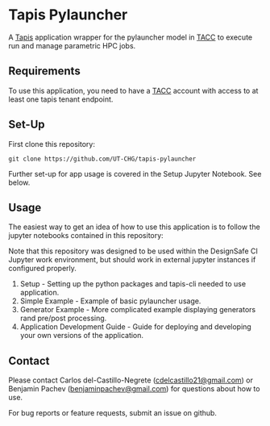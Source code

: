 # Tapis Pylauncher

A [Tapis](https://tapis.io/) application wrapper for the pylauncher model in [TACC](https://www.tacc.utexas.edu/) to execute run and manage parametric HPC jobs.

## Requirements

To use this application, you need to have a [TACC](https://www.tacc.utexas.edu/) account with access to at least one tapis tenant endpoint.

## Set-Up 

First clone this repository:

```
git clone https://github.com/UT-CHG/tapis-pylauncher
```

Further set-up for app usage is covered in the Setup Jupyter Notebook. See below.

## Usage

The easiest way to get an idea of how to use this application is to follow the jupyter notebooks contained in this repository:

Note that this repository was designed to be used within the DesignSafe CI Jupyter work environment, but should work in external jupyter instances if configured properly.

1. Setup - Setting up the python packages and tapis-cli needed to use application.
2. Simple Example - Example of basic pylauncher usage.
3. Generator Example - More complicated example displaying generators rand pre/post processing.
3. Application Development Guide - Guide for deploying and developing your own versions of the application.

## Contact

Please contact Carlos del-Castillo-Negrete (cdelcastillo21@gmail.com) or Benjamin Pachev (benjaminpachev@gmail.com) for questions about how to use.

For bug reports or feature requests, submit an issue on github.
